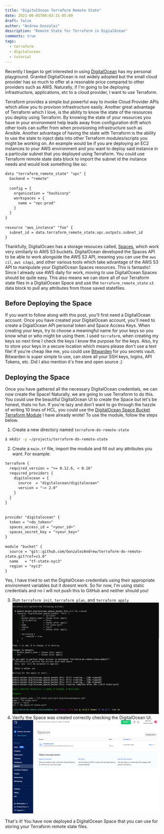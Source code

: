 ```yaml
---
title: "DigitalOcean Terraform Remote State"
date: 2021-06-05T00:03:31-05:00
draft: false
author: "Andrew Gonzalez"
description: "Remote State for Terraform in DigialOcean"
comments: true
tags: 
  - terraform
  - digitalocean
  - tutorial
---
```



Recently I began to get interested in using [DigitalOcean](https://www.digitalocean.com/) has my personal playground. Granted DigitalOcean is not widely adopted but the small cloud provider has so much to offer at a resonable price compared to other providers such as AWS. Naturally, if I'm going to be deploying infrastructure, applications, etc to a cloud provider, I want to use Terraform. 

Terraform provides a simple but powerful way to invoke Cloud Provider APIs which allow you to provison infrastructure easily. Another great advantage of Terraform which I love, is the ability to know the state of the resources you deploy using Terraform. By knowing the state of your resources you have in your environment help leads away from configuration drift which other tools can suffer from when provisioning infrastructure such as Ansible. Another advantage of having the state with Terraform is the ability to use the state to inject data into other Terraform modules/scripts you might be working on. An example would be if you are deploying an EC2 instances to your AWS environment and you want to deploy said instance in a particular subnet that you deployed using Terraform. You could use Terraform remote state data block to import the subnet id the instance needs and would look something like so:

```hcl
data "terraform_remote_state" "vpc" {
  backend = "remote"

  config = {
    organization = "hashicorp"
    workspaces = {
      name = "vpc-prod"
    }
  }
}

resource "aws_instance" "foo" {
  subnet_id = data.terraform_remote_state.vpc.outputs.subnet_id
}
```

Thankfully, DigitalOcaen has a storage resouces called, [Spaces](https://www.digitalocean.com/products/spaces/), which work very similiarly to AWS S3 buckets. DigitalOcean developed the Spaces API to be able to work alongside the AWS S3 API, meaning you can use the `aws cil`, `aws s3api`, and other various tools which take advantage of the AWS S3 API to manipulate your DigitalOcean Spaces resources. This is fantastic! Since I already use AWS daily for work, moving to use DigitalOcean Spaces should be quite easy. This also means we can store all of our Terraform state files in a DigitalOcean Space and use the `terraform_remote_state` `s3` data block to pull any attributes from those saved statefiles. 

## Before Deploying the Space

If you want to follow along with this post, you'll first need a DigitalOcean account. Once you have created your DigitalOcean account, you'll need to create a DigialOcean API personal token and Space Access Keys. When creating your keys, try to choose a meaningful name for your keys so you know what or who might be using them. I used `terraform`, when creating my keys so next time I check the keys I know the purpose for the keys. Also, try to store your keys in a secure location which means please don't use a text file! If you're cheap like me, you could use [Bitwarden](https://bitwarden.com/) for you secrets vault. Bitwarden is super simple to use, can store all your SSH keys, logins, API Tokens, etc. Did I also mention it's free and open source ;)

## Deploying the Space

Once you have gathered all the necessary DigitalOcean credentials, we can now create the Space! Naturally, we are going to use Terraform to do this. You could use the beautiful DigitalOcean UI to create the Space but let's be honest, thats no fun. If you're lazy and don't want to go through the hazzle of writing 10 lines of HCL, you could use the [DigitalOcean Space Bucket Terraform Module](https://github.com/GonzalezAndrew/terraform-do-remote-state) I have already wrote! To use the module, follow the steps below.

1. Create a new directory named `terraform-do-remote-state`
```bash
$ mkdir -p ~/projects/terraform-do-remote-state
```
2. Create a `main.tf` file, import the module and fill out any attributes you want. For example:
```hcl
terraform {
  required_version = ">= 0.12.6, < 0.16"
  required_providers {
    digitalocean = {
      source  = "digitalocean/digitalocean"
      version = "~> 2.0"
    }
  }
}


provider "digitalocean" {
  token = "<do_token>"
  spaces_access_id = "<your_id>"
  spaces_secret_key = "<your_key>"
}

module "bucket" {
  source = "git::github.com/GonzalezAndrew/terraform-do-remote-state.git?ref=v1.0"
  name   = "tf-state-nyc3"
  region = "nyc3"
}
```
Yes, I have tried to set the DigitalOcean credentials using their appropriate environment variables but it doesnt work. So for now, I'm using static credentials and no I will not push this to GitHub and neither should you!

3. Run `terraform init`, `terraform plan`, and `terraform apply`
![Terminal](/images/posts/do_1.PNG)
4. Verify the Space was created correctly checking the DigitalOcean UI.
![UI](/images/posts/do_2.PNG)

That's it! You have now deployed a DigitalOcean Space that you can use for storing your Terraform remote state files. 
